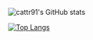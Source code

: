![cattr91's GitHub stats](https://cattr91.vercel.app/api?username=cattr91&show_icons=true&theme=radical)

[![Top Langs](https://cattr91.vercel.app/api/top-langs/?username=cattr91&layout=donut)](https://github.com/cattr91/cattr91)
